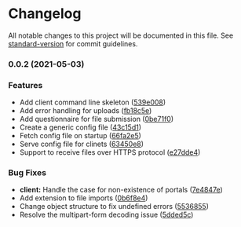 # Changelog

All notable changes to this project will be documented in this file. See [standard-version](https://github.com/conventional-changelog/standard-version) for commit guidelines.

### 0.0.2 (2021-05-03)


### Features

* Add client command line skeleton ([539e008](https://github.com/saisk8/Hermes/commit/539e008373cf0351aed795800c61f4a311a91d63))
* Add error handling for uploads ([fb18c5e](https://github.com/saisk8/Hermes/commit/fb18c5e94820408703e042f46238852f9324642d))
* Add questionnaire for file submission ([0be71f0](https://github.com/saisk8/Hermes/commit/0be71f0118255a95c12497f596fbe1e1cb3060fa))
* Create a generic config file ([43c15d1](https://github.com/saisk8/Hermes/commit/43c15d12cbc2903efee66ff1dc38e5adc5a1b9e9))
* Fetch config file on startup ([66fa2e5](https://github.com/saisk8/Hermes/commit/66fa2e596bddce8971fff32a55e2a4f23aed5803))
* Serve config file for clinets ([63450e8](https://github.com/saisk8/Hermes/commit/63450e8c726be464401f7460837808cd370ba303))
* Support to receive files over HTTPS protocol ([e27dde4](https://github.com/saisk8/Hermes/commit/e27dde49c1d664a3869a54c1130cf90be39d4637))


### Bug Fixes

* **client:** Handle the case for non-existence of portals ([7e4847e](https://github.com/saisk8/Hermes/commit/7e4847e67fc2bb0b90428d6577624ed7cdc1534b))
* Add extension to file imports ([0b6f8e4](https://github.com/saisk8/Hermes/commit/0b6f8e45e9dedece460e103da9cf8694abea8db0))
* Change object structure to fix undefined errors ([5536855](https://github.com/saisk8/Hermes/commit/553685570d9148c7925c3c2123971d4c46ca1bbd))
* Resolve the multipart-form decoding issue ([5dded5c](https://github.com/saisk8/Hermes/commit/5dded5c081ddc41645a28ae7a487f062021e6426))
